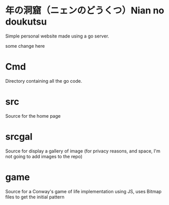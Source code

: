 # 年の洞窟（ニェンのどうくつ）Nian no doukutsu

Simple personal website made using a go server.


some change here

# Cmd

Directory containing all the go code.

# src

Source for the home page

# srcgal

Source for display a gallery of image (for privacy reasons, and space, I'm not going to add images to the repo)

# game

Source for a Conway's game of life implementation using JS, uses Bitmap files to get the initial pattern
